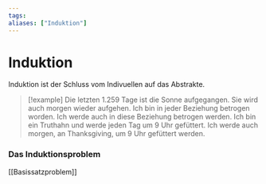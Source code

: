 ```yaml
---
tags:
aliases: ["Induktion"]
---
```


# Induktion
Induktion ist der Schluss vom Indivuellen auf das Abstrakte.
> [!example]
> Die letzten 1.259 Tage ist die Sonne aufgegangen. Sie wird auch morgen wieder aufgehen.
> Ich bin in jeder Beziehung betrogen worden. Ich werde auch in diese Beziehung betrogen werden.
> Ich bin ein Truthahn und werde jeden Tag um 9 Uhr gefüttert. Ich werde auch morgen, an Thanksgiving, um 9 Uhr gefüttert werden.


### Das Induktionsproblem

[[Basissatzproblem]] 
